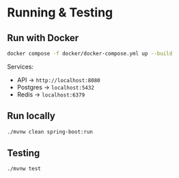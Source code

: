 # Running & Testing

## Run with Docker

```bash
docker compose -f docker/docker-compose.yml up --build
```

Services:
- API → `http://localhost:8080`
- Postgres → `localhost:5432`
- Redis → `localhost:6379`

## Run locally

```bash
./mvnw clean spring-boot:run
```

## Testing

```bash
./mvnw test
```
